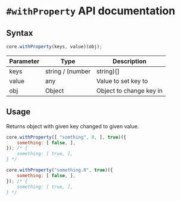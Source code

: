 # `#withProperty` API documentation

## Syntax

``` javascript
core.withProperty(keys, value)(obj);
```

| Parameter | Type | Description |
|--|--|--|
| keys | string / (number | string)[] | Key (Keys of subsequent objects) of value to change |
| value | any | Value to set key to |
| obj | Object | Object to change key in |

## Usage

Returns object with given key changed to given value.

``` javascript
core.withProperty([ "somthing", 0, ], true)({
    something: [ false, ],
}); /* {
    something: [ true, ],
} */

core.withProperty("something.0", true)({
    something: [ false, ],
}); /* {
    something: [ true, ],
} */
```

